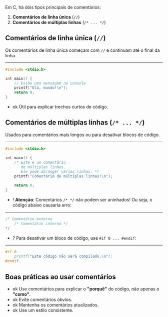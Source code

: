 Em C, há dois tipos principais de comentários:

1. **Comentários de linha única** (`//`)
2. **Comentários de múltiplas linhas** (`/* ... */`)

## Comentários de linha única (`//`)
Os comentários de linha única começam com `//` e continuam até o final da linha.

---
```c title:"exemplo"
#include <stdio.h>

int main() {
    // Exibe uma mensagem no console
    printf("Olá, mundo!\n");  
    return 0;
}
```
- ok Útil para explicar trechos curtos de código.

## Comentários de múltiplas linhas (`/* ... */`)
Usados para comentários mais longos ou para desativar blocos de código.

---
```c title:"exemplo"
#include <stdio.h>

int main() {
    /* Este é um comentário
       de múltiplas linhas.
       Ele pode abranger várias linhas. */
    printf("Comentário de múltiplas linhas!\n");

    return 0;
}

```



- ! **Atenção**: Comentários `/* */` não podem ser aninhados!  Ou seja, o código abaixo causaria erro:
---
```c title:"exemplo"
/* Comentário externo
    /* Comentário interno */
*/
```



- ? Para desativar um bloco de código, use `#if 0 ... #endif`:
---
```c title:"exemplo"
#if 0
    printf("Este código não será compilado.\n");
#endif
```

## Boas práticas ao usar comentários 
- ok Use comentários para explicar o **"porquê"** do código, não apenas o **"como"**.  
- ok Evite comentários óbvios.  
- ok Mantenha os comentários atualizados.  
- ok Use um estilo consistente.